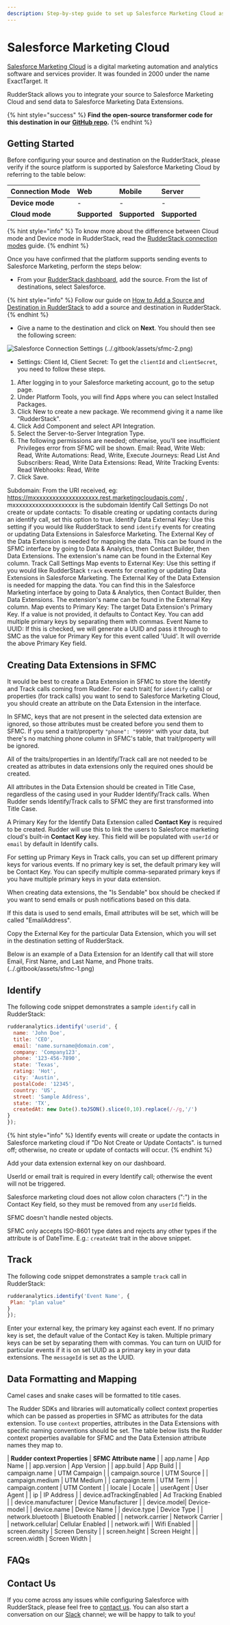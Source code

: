 ```yaml
---
description: Step-by-step guide to set up Salesforce Marketing Cloud as a destination in RudderStack
---
```


# Salesforce Marketing Cloud

[Salesforce Marketing Cloud](https://www.salesforce.com/in/products/marketing-cloud/overview/) is a digital marketing automation and analytics software and services provider. It was founded in 2000 under the name ExactTarget. It 

RudderStack allows you to integrate your source to Salesforce Marketing Cloud and send data to Salesforce Marketing Data Extensions.

{% hint style="success" %}
**Find the open-source transformer code for this destination in our** [**GitHub repo**](https://github.com/rudderlabs/rudder-transformer/tree/master/v0/destinations/sfmc)**.**
{% endhint %}

## Getting Started

Before configuring your source and destination on the RudderStack, please verify if the source platform is supported by Salesforce Marketing Cloud by referring to the table below:

| **Connection Mode** | **Web** | **Mobile** | **Server** |
| :--- | :--- | :--- | :--- |
| **Device mode** | - | - | - |
| **Cloud** **mode** | **Supported** | **Supported** | **Supported** |

{% hint style="info" %}
To know more about the difference between Cloud mode and Device mode in RudderStack, read the [RudderStack connection modes](https://docs.rudderstack.com/get-started/rudderstack-connection-modes) guide.
{% endhint %}

Once you have confirmed that the platform supports sending events to Salesforce Marketing, perform the steps below:

* From your [RudderStack dashboard](https://app.rudderlabs.com/), add the source. From the list of destinations, select Salesforce.

{% hint style="info" %}
Follow our guide on [How to Add a Source and Destination in RudderStack](https://docs.rudderstack.com/how-to-guides/adding-source-and-destination-rudderstack) to add a source and destination in RudderStack.
{% endhint %}

* Give a name to the destination and click on **Next**. You should then see the following screen:

![Salesforce Connection Settings](../.gitbook/assets/sfmc-1.png)
(../.gitbook/assets/sfmc-2.png)

* Settings:
Client Id, Client Secret:
To get the `clientId` and `clientSecret`, you need to follow these steps.
1. After logging in to your Salesforce marketing account, go to the setup page.
2. Under Platform Tools, you will find Apps where you can select Installed Packages.
3. Click New to create a new package. We recommend giving it a name like "RudderStack".
4. Click Add Component and select API Integration.
5. Select the Server-to-Server Integration Type.
6. The following permissions are needed; otherwise, you'll see insufficient Privileges error from SFMC will be shown.
Email: Read, Write
Web: Read, Write
Automations: Read, Write, Execute
Journeys: Read
List And Subscribers: Read, Write
Data Extensions: Read, Write
Tracking Events: Read
Webhooks: Read, Write
7. Click Save.

Subdomain: From the URI received, eg: https://mxxxxxxxxxxxxxxxxxxxx.rest.marketingcloudapis.com/ , mxxxxxxxxxxxxxxxxxxxx is the subdomain
Identify Call Settings
Do not create or update contacts: To disable creating or updating contacts during an identify call, set this option to true.
Identify Data External Key: Use this setting if you would like RudderStack to send `identify` events for creating or updating Data Extensions in Salesforce Marketing. The External Key of the Data Extension is needed for mapping the data. This can be found in the SFMC interface by going to Data & Analytics, then Contact Builder, then Data Extensions. The extension's name can be found in the External Key column.
Track Call Settings
Map events to External Key: Use this setting if you would like RudderStack `track` events for creating or updating Data Extensions in Salesforce Marketing. The External Key of the Data Extension is needed for mapping the data. You can find this in the Salesforce Marketing interface by going to Data & Analytics, then Contact Builder, then Data Extensions. The extension's name can be found in the External Key column.
Map events to Primary Key: The target Data Extension's Primary Key. If a value is not provided, it defaults to Contact Key. You can add multiple primary keys by separating them with commas.
Event Name to UUID: If this is checked, we will generate a UUID and pass it through to SMC as the value for Primary Key for this event called 'Uuid'. It will override the above Primary Key field.

## Creating Data Extensions in SFMC

It would be best to create a Data Extension in SFMC to store the Identify and Track calls coming from Rudder. For each trait( for `identify` calls) or properties (for track calls) you want to send to Salesforce Marketing Cloud, you should create an attribute on the Data Extension in the interface.

In SFMC, keys that are not present in the selected data extension are ignored, so those attributes must be created before you send them to SFMC.  If you send a trait/property `"phone": "99999"` with your data, but there's no matching phone column in SFMC's table, that trait/property will be ignored.

All of the traits/properties in an Identify/Track call are not needed to be created as attributes in data extensions only the required ones should be created.

All attributes in the Data Extension should be created in Title Case, regardless of the casing used in your Rudder Identify/Track calls. When Rudder sends Identify/Track calls to SFMC they are first transformed  into Title Case.

A Primary Key for the Identify Data Extension called **Contact Key** is required to be created. Rudder will use this to link the users to Salesforce marketing cloud's built-in **Contact Key** key. This field will be populated with `userId` or `email` by default in Identify calls.

For setting up Primary Keys in Track calls, you can set up different primary keys for various events. If no primary key is set, the default primary key will be Contact Key. You can specify multiple comma-separated primary keys if you have multiple primary keys in your data extension.

When creating data extensions, the "Is Sendable" box should be checked if you want to send emails or push notifications based on this data.

If this data is used to send emails, Email attributes will be set, which will be called "EmailAddress".

 Copy the External Key for the particular Data Extension, which you will set in the destination setting of RudderStack.

Below is an example of a Data Extension for an Identify call that will store  Email, First Name, and Last Name, and Phone traits.
(../.gitbook/assets/sfmc-1.png)


## Identify

The following code snippet demonstrates a sample `identify` call in RudderStack:

```javascript
rudderanalytics.identify('userid', {
  name: 'John Doe',
  title: 'CEO',
  email: 'name.surname@domain.com',
  company: 'Company123',
  phone: '123-456-7890',
  state: 'Texas',
  rating: 'Hot',
  city: 'Austin',
  postalCode: '12345',
  country: 'US',
  street: 'Sample Address',
  state: 'TX',
  createdAt: new Date().toJSON().slice(0,10).replace(/-/g,'/')
}
});
```
{% hint style="info" %}
 Identify events will create or update the contacts in Salesforce marketing cloud if "Do Not Create or Update Contacts". is turned off; otherwise, no create or update of contacts will occur.
{% endhint %}

Add your data extension external key on our dashboard. 

UserId or email trait is required in every Identify call; otherwise the event will not be triggered.

Salesforce marketing cloud does not allow colon characters (":") in the Contact Key field, so they must be removed from any `userId` fields.

SFMC doesn't handle nested objects.

SFMC only accepts ISO-8601 type dates and rejects any other types if the attribute is of DateTime. E.g.: `createdAt` trait in the above snippet.

## Track

The following code snippet demonstrates a sample `track` call in RudderStack:

```javascript
rudderanalytics.identify('Event Name', {
 Plan: "plan value"
}
});
```
Enter your external key, the primary key against each event. 
If no primary key is set, the default value of the Contact Key is taken. 
Multiple primary keys can be set by separating them with commas.
You can turn on UUID for particular events if it is on set UUID as a primary key in your data extensions. The `messageId` is set as the UUID.

## Data Formatting and Mapping

Camel cases and snake cases will be formatted to title cases.

The Rudder SDKs and libraries will automatically collect context properties which can be passed as properties in SFMC as attributes for the data extension.
To use `context` properties, attributes in the Data Extensions with specific naming conventions should be set. The table below lists the Rudder context properties available for SFMC and the Data Extension attribute names they map to.

| **Rudder context Properties** | **SFMC Attribute name** | 
| app.name | App Name |
| app.version | App Version |
| app.build | App Build |
| campaign.name | UTM Campaign |
| campaign.source | UTM Source |
| campaign.medium | UTM Medium |
| campaign.term | UTM Term |
| campaign.content | UTM Content |
| locale | Locale |
| userAgent | User Agent |
| ip | IP Address |
| device.adTrackingEnabled | Ad Tracking Enabled |
| device.manufacturer | Device Manufacturer |
| device.model| Device-model |
| device.name | Device Name |
| device.type | Device Type |
| network.bluetooth | Bluetooth Enabled |
| network.carrier | Network Carrier |
| network.cellular| Cellular Enabled |
| network.wifi | Wifi Enabled |
| screen.density | Screen Density |
| screen.height | Screen Height |
| screen.width | Screen Width |



## FAQs


## Contact Us

If you come across any issues while configuring Salesforce with RudderStack, please feel free to [contact us](mailto:docs@rudderstack.com). You can also start a conversation on our [Slack](https://resources.rudderstack.com/join-rudderstack-slack) channel; we will be happy to talk to you!

